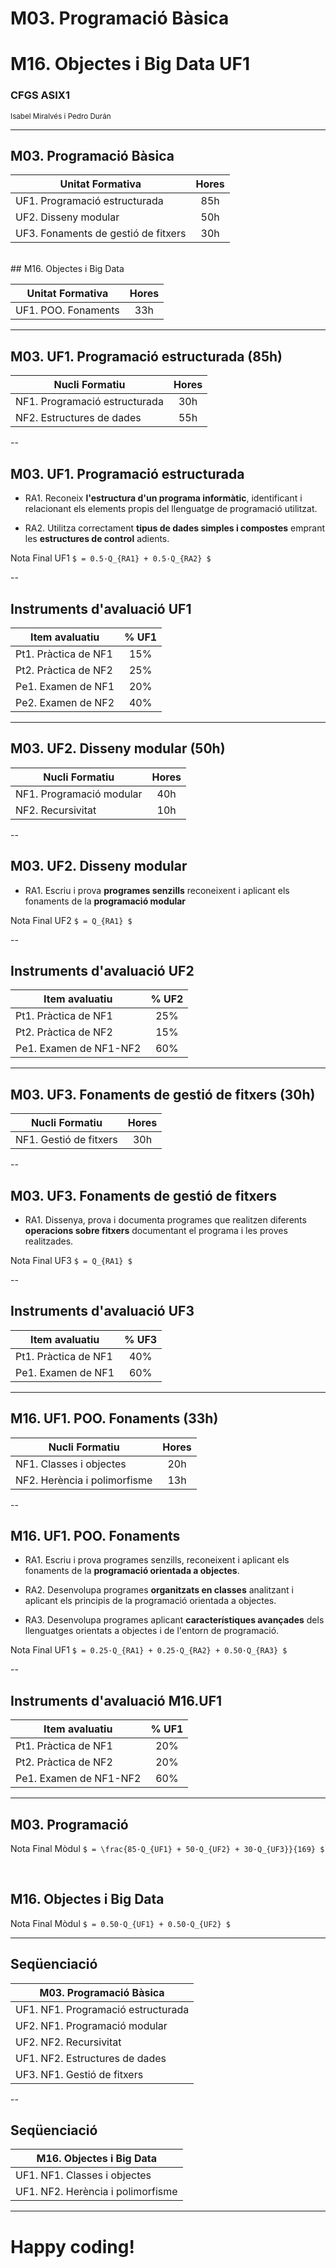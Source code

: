<!-- .slide: class="intro" -->
# M03. Programació Bàsica
# M16. Objectes i Big Data UF1
### CFGS ASIX1
<small>Isabel Miralvés i Pedro Durán</small>

---

## M03. Programació Bàsica

| Unitat Formativa | Hores |
| - |:-:|
| UF1. Programació estructurada | 85h |
| UF2. Disseny modular | 50h |
| UF3. Fonaments de gestió de fitxers | 30h |
<br/>
## M16. Objectes i Big Data

| Unitat Formativa | Hores |
| - |:-:|
| UF1. POO. Fonaments | 33h |

---

## M03. UF1. Programació estructurada (85h)

| Nucli Formatiu | Hores |
| - |:-:|
| NF1. Programació estructurada | 30h |
| NF2. Estructures de dades | 55h |

--

## M03. UF1. Programació estructurada

*   RA1. Reconeix **l'estructura d'un programa informàtic**, identificant i relacionant els elements propis del llenguatge de programació utilitzat.

*   RA2. Utilitza correctament **tipus de dades simples i compostes** emprant les **estructures de control** adients.

Nota Final UF1 `$ = 0.5·Q_{RA1} + 0.5·Q_{RA2} $`

--

## Instruments d'avaluació UF1

| Item avaluatiu | % UF1 |
| - |:-:|
| Pt1. Pràctica de NF1 | 15% |
| Pt2. Pràctica de NF2 | 25% |
| Pe1. Examen de NF1 | 20% |
| Pe2. Examen de NF2 | 40% |

---

## M03. UF2. Disseny modular (50h)

| Nucli Formatiu | Hores |
| - |:-:|
| NF1. Programació modular | 40h |
| NF2. Recursivitat | 10h |

--

## M03. UF2. Disseny modular

*   RA1. Escriu i prova **programes senzills** reconeixent i aplicant els fonaments de la **programació modular**

Nota Final UF2 `$ = Q_{RA1} $`

--

## Instruments d'avaluació UF2

| Item avaluatiu | % UF2 |
| - |:-:|
| Pt1. Pràctica de NF1 | 25% |
| Pt2. Pràctica de NF2 | 15% |
| Pe1. Examen de NF1-NF2 | 60% |

---

## M03. UF3. Fonaments de gestió de fitxers (30h)

| Nucli Formatiu | Hores |
| - |:-:|
| NF1. Gestió de fitxers | 30h |

--

## M03. UF3. Fonaments de gestió de fitxers

*   RA1. Dissenya, prova i documenta programes que realitzen diferents **operacions sobre fitxers** documentant el programa i les proves realitzades. 

Nota Final UF3 `$ = Q_{RA1} $`

--

## Instruments d'avaluació UF3

| Item avaluatiu | % UF3 |
| - |:-:|
| Pt1. Pràctica de NF1 | 40% |
| Pe1. Examen de NF1 | 60% |

---

## M16. UF1. POO. Fonaments (33h)

| Nucli Formatiu | Hores |
| - |:-:|
| NF1. Classes i objectes | 20h |
| NF2. Herència i polimorfisme | 13h |

--

## M16. UF1. POO. Fonaments

*   RA1. Escriu i prova programes senzills, reconeixent i aplicant els fonaments de la **programació orientada a objectes**.

*   RA2. Desenvolupa programes **organitzats en classes** analitzant i aplicant els principis de la programació orientada a objectes.

*   RA3. Desenvolupa programes aplicant **característiques avançades** dels llenguatges orientats a objectes i de l'entorn de programació.

Nota Final UF1 `$ = 0.25·Q_{RA1} + 0.25·Q_{RA2} + 0.50·Q_{RA3} $`

--

## Instruments d'avaluació M16.UF1

| Item avaluatiu | % UF1 |
| - |:-:|
| Pt1. Pràctica de NF1 | 20% |
| Pt2. Pràctica de NF2 | 20% |
| Pe1. Examen de NF1-NF2 | 60% |

---

## M03. Programació

Nota Final Mòdul `$ = \frac{85·Q_{UF1} + 50·Q_{UF2} + 30·Q_{UF3}}{169} $`

<br/>

## M16. Objectes i Big Data

Nota Final Mòdul `$ = 0.50·Q_{UF1} + 0.50·Q_{UF2} $`

---

## Seqüenciació

| M03. Programació Bàsica |
| - |
| UF1. NF1. Programació estructurada |
| UF2. NF1. Programació modular |
| UF2. NF2. Recursivitat |
| UF1. NF2. Estructures de dades |
| UF3. NF1. Gestió de fitxers |

--

## Seqüenciació

| M16. Objectes i Big Data |
| - |
| UF1. NF1. Classes i objectes |
| UF1. NF2. Herència i polimorfisme |

---

<!-- .slide: data-background="https://media.giphy.com/media/iOQwN1nvGJ71e/giphy.gif" -->

# Happy coding!
